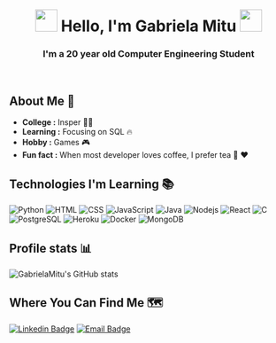 <h1 align="center"> <img src="https://media.giphy.com/media/L12CyKeFwRwp4dphvt/giphy.gif" width="40px"> Hello, I'm Gabriela Mitu <img src="https://media.giphy.com/media/L12CyKeFwRwp4dphvt/giphy.gif" width="40px">  </h1>

<h3 align="center"> I'm a 20 year old Computer Engineering Student </h3> <br>


## About Me 🤔 
-  **College :**  Insper 👩‍🎓
-  **Learning :** Focusing on SQL :fire:	
-  **Hobby :** Games 🎮
-  **Fun fact :** When most developer loves coffee, I prefer tea :tea: :heart: 



## Technologies I'm Learning :books:

![Python](http://img.shields.io/badge/-Python-3776AB?style=flat-square&logo=python&logoColor=ffff4a)
![HTML](https://img.shields.io/badge/HTML-E34F26?style=flat-square&logo=html5&logoColor=white)
![CSS](https://img.shields.io/badge/CSS-1572B6?&style=flat-square&logo=css3&logoColor=white)
![JavaScript](https://img.shields.io/badge/-JavaScript-%23F7DF1C?style=flat-square&logo=javascript&logoColor=000000&color=d1b01f)
![Java](http://img.shields.io/badge/-Java-007396?style=flat-square&logo=java&logoColor=ffffff)
![Nodejs](https://img.shields.io/badge/-Nodejs-black?style=flat-square&logo=Node.js&logoColor=00d632)
![React](https://img.shields.io/badge/-React-%23282C34?style=flat-square&logo=react)
![C](https://img.shields.io/badge/C-00599C?style=flat-square&logo=&logoColor=white)
![PostgreSQL](https://img.shields.io/badge/-PostgreSQL-336791?style=flat-square&logo=postgresql)
![Heroku](https://img.shields.io/badge/-Heroku-430098?style=flat-square&logo=heroku&logoColor=ffffff)
![Docker](https://img.shields.io/badge/-Docker-black?style=flat-square&logo=docker)
![MongoDB](https://img.shields.io/badge/MongoDB-4EA94B?style=flat-square&logo=mongodb&logoColor=white)



## Profile stats 📊

![GabrielaMitu's GitHub stats](https://github-readme-stats.vercel.app/api?username=GabrielaMitu&show_icons=true&theme=react)




## Where You Can Find Me 🗺️ 

[![Linkedin Badge](https://img.shields.io/badge/-Linkedin-blue?style=flat-square&logo=Linkedin&logoColor=white&link=https://www.linkedin.com/in/gabriela-yukari-mitu-691537165)](https://www.linkedin.com/in/gabriela-yukari-mitu-691537165)
[![Email Badge](https://img.shields.io/badge/-Email-c14438?style=flat-square&logo=Gmail&logoColor=white&link=mailto:gabrielayukarimitu@gmail.com)](mailto:gabrielayukarimitu@gmail.com)
